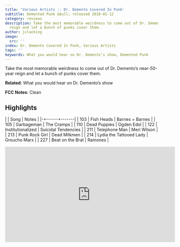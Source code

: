 ```yaml
---
title: 'Various Artists :: Dr. Demento Covered In Punk'
subtitle: Demented Punk &bull; released 2018-01-12
category: reviews
description: Take the most memorable weirdness to come out of Dr. Demento’s near-50-year
  reign and let a bunch of punks cover them.
author: jclacking
image:
  src: ''
index: Dr. Demento Covered In Punk, Various Artists
tags: ''
keywords: What you would hear on Dr. Demento’s show, Demented Punk
---
```

Take the most memorable weirdness to come out of Dr. Demento’s near-50-year reign and let a bunch of punks cover them.<!--more-->

**Related**: What you would hear on Dr. Demento’s show

**FCC Notes**: Clean

## Highlights

| | Song | Notes |
|-+------+-------|
| 103 | Fish Heads | Barnes + Barnes |
| 105 | Garbageman | The Cramps |
| 110 | Dead Puppies | Ogden Edsl |
| 122 | Institutionalized | Suicidal Tendencies |
| 211 | Telephone Man | Meri Wilson |
| 213 | Punk Rock Girl | Dead Milkmen |
| 214 | Lydia the Tattooed Lady | Groucho Marx |
| 227 | Beat on the Brat | Ramones |

<div class="tlo-detail-video"><iframe width="560" height="315" src="https://www.youtube.com/embed/BTBpOAELLvo" frameborder="0" allow="autoplay; encrypted-media" allowfullscreen></iframe></div>

